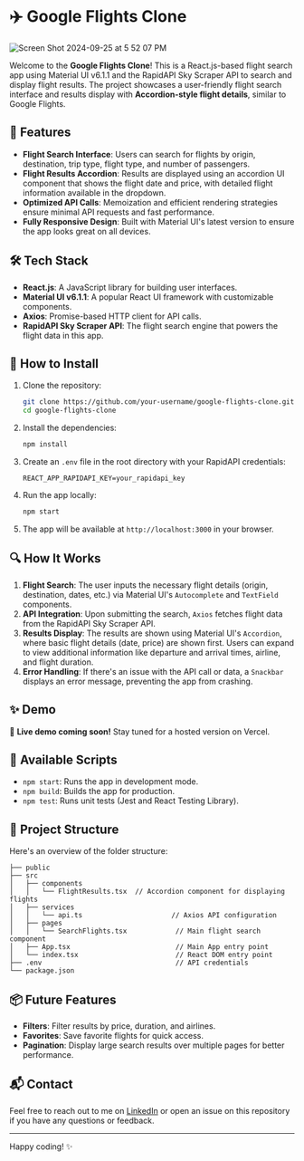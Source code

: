 # ✈️ Google Flights Clone

![Screen Shot 2024-09-25 at 5 52 07 PM](https://github.com/user-attachments/assets/a74444d1-4eca-4d58-ba9d-c55a749188dd)

Welcome to the **Google Flights Clone**! This is a React.js-based flight search app using Material UI v6.1.1 and the RapidAPI Sky Scraper API to search and display flight results. The project showcases a user-friendly flight search interface and results display with **Accordion-style flight details**, similar to Google Flights.

## 🚀 Features

- **Flight Search Interface**: Users can search for flights by origin, destination, trip type, flight type, and number of passengers.
- **Flight Results Accordion**: Results are displayed using an accordion UI component that shows the flight date and price, with detailed flight information available in the dropdown.
- **Optimized API Calls**: Memoization and efficient rendering strategies ensure minimal API requests and fast performance.
- **Fully Responsive Design**: Built with Material UI's latest version to ensure the app looks great on all devices.

## 🛠️ Tech Stack

- **React.js**: A JavaScript library for building user interfaces.
- **Material UI v6.1.1**: A popular React UI framework with customizable components.
- **Axios**: Promise-based HTTP client for API calls.
- **RapidAPI Sky Scraper API**: The flight search engine that powers the flight data in this app.

## 📝 How to Install

1. Clone the repository:

   ```bash
   git clone https://github.com/your-username/google-flights-clone.git
   cd google-flights-clone
   ```

2. Install the dependencies:

   ```bash
   npm install
   ```

3. Create an `.env` file in the root directory with your RapidAPI credentials:

   ```env
   REACT_APP_RAPIDAPI_KEY=your_rapidapi_key
   ```

4. Run the app locally:

   ```bash
   npm start
   ```

5. The app will be available at `http://localhost:3000` in your browser.

## 🔍 How It Works

1. **Flight Search**: The user inputs the necessary flight details (origin, destination, dates, etc.) via Material UI's `Autocomplete` and `TextField` components.
2. **API Integration**: Upon submitting the search, `Axios` fetches flight data from the RapidAPI Sky Scraper API.
3. **Results Display**: The results are shown using Material UI's `Accordion`, where basic flight details (date, price) are shown first. Users can expand to view additional information like departure and arrival times, airline, and flight duration.
4. **Error Handling**: If there's an issue with the API call or data, a `Snackbar` displays an error message, preventing the app from crashing.

## ✨ Demo

🚧 **Live demo coming soon!** Stay tuned for a hosted version on Vercel.

## 🤖 Available Scripts

- `npm start`: Runs the app in development mode.
- `npm build`: Builds the app for production.
- `npm test`: Runs unit tests (Jest and React Testing Library).

## 🧩 Project Structure

Here's an overview of the folder structure:

```
├── public
├── src
│   ├── components
│   │   └── FlightResults.tsx  // Accordion component for displaying flights
│   ├── services
│   │   └── api.ts                      // Axios API configuration
│   ├── pages
│   │   └── SearchFlights.tsx            // Main flight search component
│   ├── App.tsx                          // Main App entry point
│   └── index.tsx                        // React DOM entry point
├── .env                                 // API credentials
└── package.json
```

<!-- ## 📸 Screenshots
![Flight Search](https://via.placeholder.com/800x400?text=Flight+Search+UI)
_Flight search page with inputs for origin, destination, and travel details._ -->

<!-- ![Flight Results](https://via.placeholder.com/800x400?text=Flight+Results+Accordion)
_Accordion-style display of flight results with price and detailed information._ -->

## 📦 Future Features

- **Filters**: Filter results by price, duration, and airlines.
- **Favorites**: Save favorite flights for quick access.
- **Pagination**: Display large search results over multiple pages for better performance.

## 📬 Contact

Feel free to reach out to me on [LinkedIn](https://www.linkedin.com/in/jesse-beke/) or open an issue on this repository if you have any questions or feedback.

---

Happy coding! ✨
